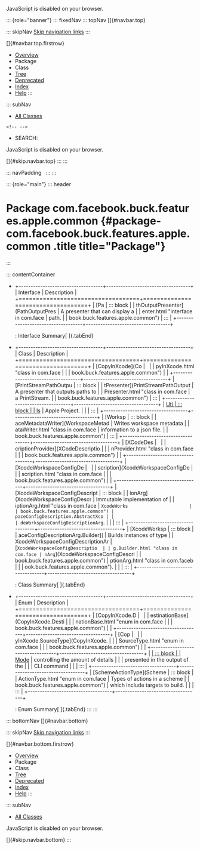 <div>

JavaScript is disabled on your browser.

</div>

::: {role="banner"}
::: fixedNav
::: topNav
[]{#navbar.top}

::: skipNav
[Skip navigation links](#skip.navbar.top "Skip navigation links")
:::

[]{#navbar.top.firstrow}

-   [Overview](../../../../../../index.html)
-   Package
-   Class
-   [Tree](package-tree.html)
-   [Deprecated](../../../../../../deprecated-list.html)
-   [Index](../../../../../../index-all.html)
-   [Help](../../../../../../help-doc.html)
:::

::: subNav
-   [All Classes](../../../../../../allclasses.html)

```{=html}
<!-- -->
```
-   SEARCH:

<div>

<div>

JavaScript is disabled on your browser.

</div>

</div>

[]{#skip.navbar.top}
:::
:::

::: navPadding
 
:::
:::

::: {role="main"}
::: header
# Package com.facebook.buck.features.apple.common {#package-com.facebook.buck.features.apple.common .title title="Package"}
:::

::: contentContainer
-   +-----------------------------------+-----------------------------------+
    | Interface                         | Description                       |
    +===================================+===================================+
    | [Pa                               | ::: block                         |
    | thOutputPresenter](PathOutputPres | A presenter that can display a    |
    | enter.html "interface in com.face | path.                             |
    | book.buck.features.apple.common") | :::                               |
    +-----------------------------------+-----------------------------------+

    : Interface Summary[ ]{.tabEnd}

-   +-----------------------------------+-----------------------------------+
    | Class                             | Description                       |
    +===================================+===================================+
    | [CopyInXcode](Co                  |                                   |
    | pyInXcode.html "class in com.face |                                   |
    | book.buck.features.apple.common") |                                   |
    +-----------------------------------+-----------------------------------+
    | [PrintStreamPathOutpu             | ::: block                         |
    | tPresenter](PrintStreamPathOutput | A presenter that outputs paths to |
    | Presenter.html "class in com.face | a PrintStream.                    |
    | book.buck.features.apple.common") | :::                               |
    +-----------------------------------+-----------------------------------+
    | [Uti                              | ::: block                         |
    | ls](Utils.html "class in com.face | Common utility methods for use in |
    | book.buck.features.apple.common") | Apple Project.                    |
    |                                   | :::                               |
    +-----------------------------------+-----------------------------------+
    | [Worksp                           | ::: block                         |
    | aceMetadataWriter](WorkspaceMetad | Writes workspace metadata         |
    | ataWriter.html "class in com.face | information to a json file.       |
    | book.buck.features.apple.common") | :::                               |
    +-----------------------------------+-----------------------------------+
    | [XCodeDes                         |                                   |
    | criptionProvider](XCodeDescriptio |                                   |
    | nProvider.html "class in com.face |                                   |
    | book.buck.features.apple.common") |                                   |
    +-----------------------------------+-----------------------------------+
    | [XcodeWorkspaceConfigDe           |                                   |
    | scription](XcodeWorkspaceConfigDe |                                   |
    | scription.html "class in com.face |                                   |
    | book.buck.features.apple.common") |                                   |
    +-----------------------------------+-----------------------------------+
    | [XcodeWorkspaceConfigDescript     | ::: block                         |
    | ionArg](XcodeWorkspaceConfigDescr | Immutable implementation of       |
    | iptionArg.html "class in com.face | `XcodeWorks                       |
    | book.buck.features.apple.common") | paceConfigDescription.AbstractXco |
    |                                   | deWorkspaceConfigDescriptionArg`. |
    |                                   | :::                               |
    +-----------------------------------+-----------------------------------+
    | [XcodeWorksp                      | ::: block                         |
    | aceConfigDescriptionArg.Builder]( | Builds instances of type          |
    | XcodeWorkspaceConfigDescriptionAr | [`XcodeWorkspaceConfigDescriptio  |
    | g.Builder.html "class in com.face | nArg`](XcodeWorkspaceConfigDescri |
    | book.buck.features.apple.common") | ptionArg.html "class in com.faceb |
    |                                   | ook.buck.features.apple.common"). |
    |                                   | :::                               |
    +-----------------------------------+-----------------------------------+

    : Class Summary[ ]{.tabEnd}

-   +-----------------------------------+-----------------------------------+
    | Enum                              | Description                       |
    +===================================+===================================+
    | [CopyInXcode.D                    |                                   |
    | estinationBase](CopyInXcode.Desti |                                   |
    | nationBase.html "enum in com.face |                                   |
    | book.buck.features.apple.common") |                                   |
    +-----------------------------------+-----------------------------------+
    | [Cop                              |                                   |
    | yInXcode.SourceType](CopyInXcode. |                                   |
    | SourceType.html "enum in com.face |                                   |
    | book.buck.features.apple.common") |                                   |
    +-----------------------------------+-----------------------------------+
    | [                                 | ::: block                         |
    | Mode](Mode.html "enum in com.face | This is the output Mode           |
    | book.buck.features.apple.common") | controlling the amount of details |
    |                                   | presented in the output of the    |
    |                                   | CLI command                       |
    |                                   | :::                               |
    +-----------------------------------+-----------------------------------+
    | [SchemeActionType](Scheme         | ::: block                         |
    | ActionType.html "enum in com.face | Types of actions in a scheme      |
    | book.buck.features.apple.common") | which include targets to build.   |
    |                                   | :::                               |
    +-----------------------------------+-----------------------------------+

    : Enum Summary[ ]{.tabEnd}
:::
:::

::: bottomNav
[]{#navbar.bottom}

::: skipNav
[Skip navigation links](#skip.navbar.bottom "Skip navigation links")
:::

[]{#navbar.bottom.firstrow}

-   [Overview](../../../../../../index.html)
-   Package
-   Class
-   [Tree](package-tree.html)
-   [Deprecated](../../../../../../deprecated-list.html)
-   [Index](../../../../../../index-all.html)
-   [Help](../../../../../../help-doc.html)
:::

::: subNav
-   [All Classes](../../../../../../allclasses.html)

<div>

<div>

JavaScript is disabled on your browser.

</div>

</div>

[]{#skip.navbar.bottom}
:::
